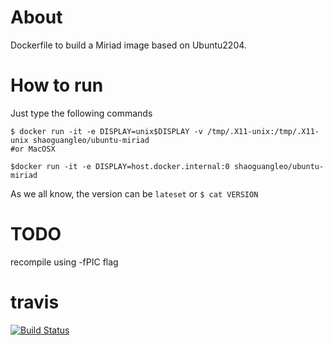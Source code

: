 # About

Dockerfile to build a Miriad image based on Ubuntu2204.

# How to run

Just type the following commands

```
$ docker run -it -e DISPLAY=unix$DISPLAY -v /tmp/.X11-unix:/tmp/.X11-unix shaoguangleo/ubuntu-miriad
#or MacOSX

$docker run -it -e DISPLAY=host.docker.internal:0 shaoguangleo/ubuntu-miriad
```

As we all know, the version can be `lateset` or `$ cat VERSION`

# TODO

recompile using -fPIC flag

# travis

[![Build Status](https://www.travis-ci.org/shaoguangleo/docker-ubuntu-miriad.svg?branch=master)](https://www.travis-ci.org/shaoguangleo/docker-ubuntu-miriad)
